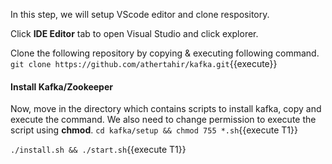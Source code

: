 In this step, we will setup VScode editor and clone respository.

Click **IDE Editor** tab to open Visual Studio and click explorer.

Clone the following repository by copying & executing following command.
`git clone https://github.com/athertahir/kafka.git`{{execute}}

#### Install Kafka/Zookeeper
Now, move in the directory which contains scripts to install kafka, copy and execute the command. We also need to change permission to execute the script using **chmod**.
`cd kafka/setup && chmod 755 *.sh`{{execute T1}} 

`./install.sh && ./start.sh`{{execute T1}} 

